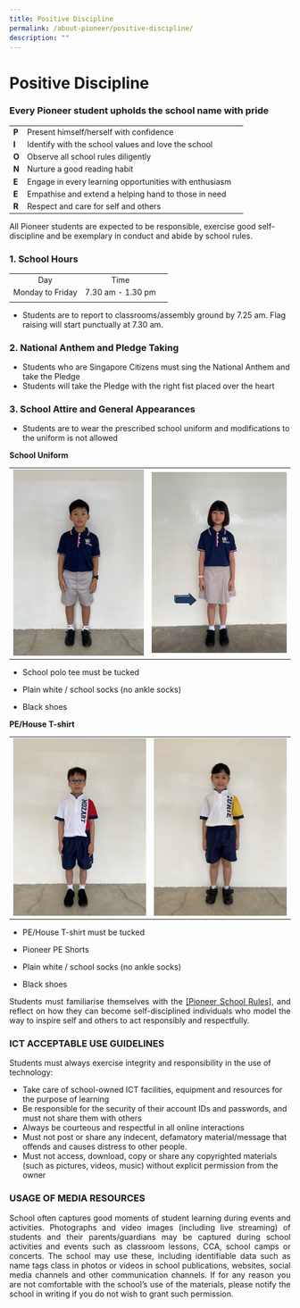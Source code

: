 ```yaml
---
title: Positive Discipline
permalink: /about-pioneer/positive-discipline/
description: ""
---
```

# Positive Discipline
### Every Pioneer student upholds the school name with pride

|   |                                                        |   |
|---|--------------------------------------------------------|---|
| **P** | Present himself/herself with confidence                |   |
| **I** | Identify with the school values and love the school    |   |
| **O** | Observe all school rules diligently                    |   |
| **N** | Nurture a good reading habit                           |   |
| **E** | Engage in every learning opportunities with enthusiasm |   |
| **E** | Empathise and extend a helping hand to those in need   |   |
| **R** | Respect and care for self and others                   |   |

All Pioneer students are expected to be responsible, exercise good self-discipline and be exemplary in conduct and abide by school rules.

### 1. School Hours

|   |                                                        |   |
|:----------------:|:-----------------:|---|
| Day |Time|   |
| Monday to Friday | 7.30 am - 1.30 pm |   |
|   |                                                        |   |

* Students are to report to classrooms/assembly ground by 7.25 am. Flag raising will start punctually at 7.30 am.

### 2. National Anthem and Pledge Taking

* Students who are Singapore Citizens must sing the National Anthem and take the Pledge
* Students will take the Pledge with the right fist placed over the heart

### 3. School Attire and General Appearances
* Students are to wear the prescribed school uniform and modifications to the uniform is not allowed

**School Uniform**

<table>
<tbody>
<tr>
<td><img src="/images/Uniform Boy Front 1_2.jpg" style="width:260px"></td>
<td><img src="/images/uniform student_arrow.jpg" style="width:270px"></td>
</tr>
</tbody>
</table>

* School polo tee must be tucked

* Plain white / school socks
(no ankle socks)

* Black shoes

**PE/House T-shirt**

<table>
<tbody>
<tr>
<td><img src="/images/PE Boy A Front 1.jpg"></td>
<td><img src="/images/PE Girl A Front 1.jpg"></td>
</tr>
</tbody>
</table>

* PE/House T-shirt must be tucked

* Pioneer PE Shorts

* Plain white / school socks
(no ankle socks)

* Black shoes

<P align="Justify">Students must familiarise themselves with the <a href="/files/School Rules.pdf">[Pioneer School Rules]</a>, and reflect on how they can become self-disciplined individuals who model the way to inspire self and others to act responsibly and respectfully.</P>

### ICT ACCEPTABLE USE GUIDELINES

Students must always exercise integrity and responsibility in the use of technology:

* Take care of school-owned ICT facilities, equipment and resources for the purpose of learning
* Be responsible for the security of their account IDs and passwords, and must not share them with others
* Always be courteous and respectful in all online interactions
* Must not post or share any indecent, defamatory material/message that offends and causes distress to other people.
* Must not access, download, copy or share any copyrighted materials (such as pictures, videos, music) without explicit permission from the owner

### USAGE OF MEDIA RESOURCES
<P align="Justify">School often captures good moments of student learning during events and activities. Photographs and video images (including live streaming) of students and their parents/guardians may be captured during school activities and events such as classroom lessons, CCA, school camps or concerts. The school may use these, including identifiable data such as name tags class in photos or videos in school publications, websites, social media channels and other communication channels. If for any reason you are not comfortable with the school’s use of the materials, please notify the school in writing if you do not wish to grant such permission.</P>
